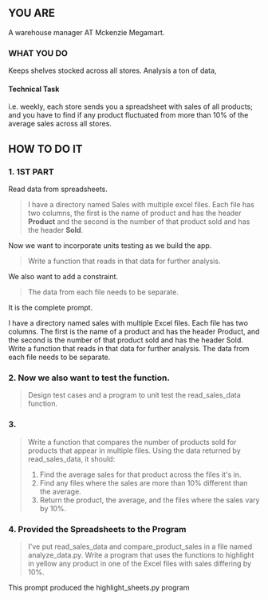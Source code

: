 ## YOU ARE 
A warehouse manager AT Mckenzie Megamart. 
### WHAT YOU DO
Keeps shelves stocked across all stores. Analysis a ton of data, 
#### Technical Task
i.e. weekly, each store sends you a spreadsheet with sales of all products; and you have to find if any product fluctuated from more than 10% of the average sales across all stores.   

## HOW TO DO IT
### 1\. 1ST PART
Read data from spreadsheets. 

> I have a directory named Sales with multiple excel files. Each file has two columns, the first is the name of product and has the header **Product** and the second is the number of that product sold and has the header **Sold**.

Now we want to incorporate units testing as we build the app. 

> Write a function that reads in that data for further analysis. 

We also want to add a constraint. 

> The data from each file needs to be separate. 

It is the complete prompt.

I have a directory named sales with multiple Excel files. Each file has two columns. The first is the name of a product and has the header Product, and the second is the number of that product sold and has the header Sold. Write a function that reads in that data for further analysis. The data from each file needs to be separate.

### 2\. Now we also want to test the function. 
> Design test cases and a program to unit test the read_sales_data function.

### 3\.
> Write a function that compares the number of products sold for products that appear in multiple files. Using the data returned by read_sales_data, it should:
> 1. Find the average sales for that product across the files it's in.
> 2. Find any files where the sales are more than 10% different than the average.
> 3. Return the product, the average, and the files where the sales vary by 10%.

### 4\. Provided the Spreadsheets to the Program
> I've put read_sales_data and compare_product_sales in a file named analyze_data.py. Write a program that uses the functions to highlight in yellow any product in one of the Excel files with sales differing by 10%.

This prompt produced the highlight_sheets.py program
